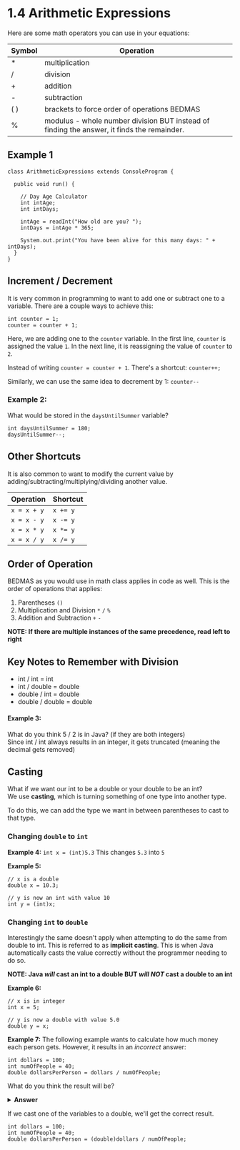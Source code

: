 # 1.4 Arithmetic Expressions

Here are some math operators you can use in your equations:  

| Symbol |Operation|
|---|---|
|*| multiplication|
|/| division|
|+ | addition|
|- | subtraction|
|( )| brackets to force order of operations BEDMAS|
|% | modulus - whole number division BUT instead of finding the answer, it finds the remainder.|

## Example 1
```
class ArithmeticExpressions extends ConsoleProgram {
  
  public void run() {
    
    // Day Age Calculator
    int intAge;
    int intDays;

    intAge = readInt("How old are you? ");
    intDays = intAge * 365;

    System.out.print("You have been alive for this many days: " + intDays);
  }
}
```

## Increment / Decrement
It is very common in programming to want to add one or subtract one to a variable.
There are a couple ways to achieve this:
```
int counter = 1;
counter = counter + 1;
```
Here, we are adding one to the `counter` variable. In the first line, `counter` is assigned the value `1`. In the next line, it is reassigning the value of `counter` to `2`.

Instead of writing `counter = counter + 1`. There's a shortcut:
`counter++;`

Similarly, we can use the same idea to decrement by 1:
`counter--`

### Example 2:
What would be stored in the `daysUntilSummer` variable?
```
int daysUntilSummer = 180;
daysUntilSummer--;
```

## Other Shortcuts
It is also common to want to modify the current value by adding/subtracting/multiplying/dividing another value.

| Operation | Shortcut |
| --------- | -------- |
| `x = x + y` | `x += y` |
| `x = x - y` | `x -= y` |
| `x = x * y` | `x *= y` |
| `x = x / y` | `x /= y` |

## Order of Operation
BEDMAS as you would use in math class applies in code as well. This is the order of operations that applies:

1. Parentheses `()`
2. Multiplication and Division `*` `/` `%`
3.  Addition and Subtraction `+` `-`

**NOTE: If there are multiple instances of the same precedence, read left to right**

## Key Notes to Remember with Division
* int / int = int
* int / double = double
* double / int = double
* double / double = double

#### Example 3:
What do you think 5 / 2 is in Java? (if they are both integers)  
Since int / int always results in an integer, it gets truncated (meaning the decimal gets removed)

## Casting
What if we want our int to be a double or your double to be an int?  
We use **casting**, which is turning something of one type into another type.  

To do this, we can add the type we want in between parentheses to cast to that type.  

### Changing `double` to `int`
**Example 4:**
`int x = (int)5.3`
This changes `5.3` into `5`

**Example 5:**
```
// x is a double
double x = 10.3;

// y is now an int with value 10
int y = (int)x;
```
### Changing `int` to `double`
Interestingly the same doesn't apply when attempting to do the same from double to int. This is referred to as **implicit casting**. This is when Java automatically casts the value correctly without the programmer needing to do so. 

**NOTE: Java _will_ cast an int to a double BUT _will NOT_ cast a double to an int**

**Example 6:**
```
// x is in integer
int x = 5;

// y is now a double with value 5.0
double y = x;
```

**Example 7:**
The following example wants to calculate how much money each person gets. However, it results in an _incorrect_ answer:
```
int dollars = 100;
int numOfPeople = 40;
double dollarsPerPerson = dollars / numOfPeople;
```
What do you think the result will be?
<details>
<summary> <b>Answer</b> </summary>
  2.0
</details>

If we cast one of the variables to a double, we'll get the correct result.
```
int dollars = 100;
int numOfPeople = 40;
double dollarsPerPerson = (double)dollars / numOfPeople;
```

